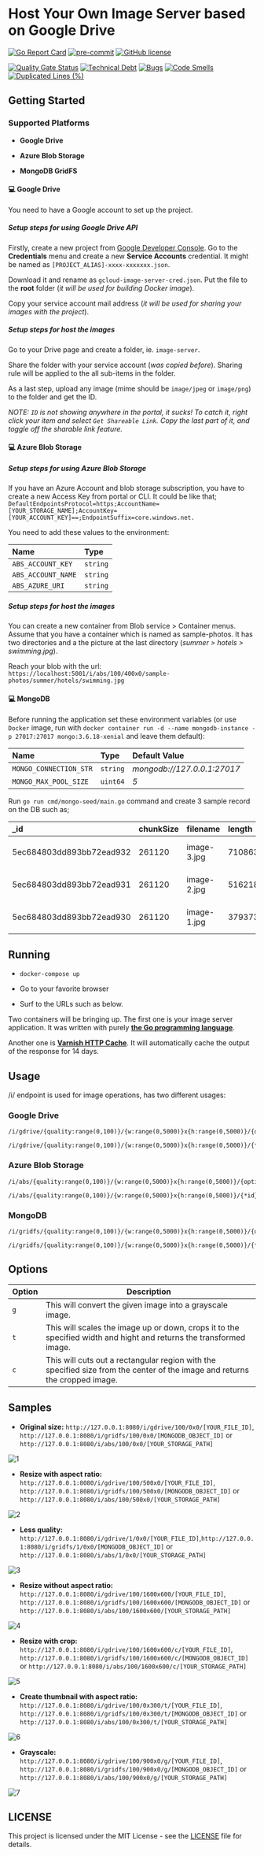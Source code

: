 # Host Your Own Image Server based on Google Drive

[![Go Report Card](https://goreportcard.com/badge/github.com/selcukusta/gdrive-image-server)](https://goreportcard.com/report/github.com/selcukusta/gdrive-image-server)
[![pre-commit](https://img.shields.io/badge/pre--commit-enabled-brightgreen?logo=pre-commit&logoColor=white)](https://github.com/selcukusta/gdrive-image-server)
[![GitHub license](https://img.shields.io/badge/license-MIT-blue.svg)](https://github.com/selcukusta/gdrive-image-server/blob/master/LICENSE)

[![Quality Gate Status](https://sonarcloud.io/api/project_badges/measure?project=selcukusta_gdrive-image-server&metric=alert_status)](https://sonarcloud.io/dashboard?id=selcukusta_gdrive-image-server)
[![Technical Debt](https://sonarcloud.io/api/project_badges/measure?project=selcukusta_gdrive-image-server&metric=sqale_index)](https://sonarcloud.io/dashboard?id=selcukusta_gdrive-image-server)
[![Bugs](https://sonarcloud.io/api/project_badges/measure?project=selcukusta_gdrive-image-server&metric=bugs)](https://sonarcloud.io/dashboard?id=selcukusta_gdrive-image-server)
[![Code Smells](https://sonarcloud.io/api/project_badges/measure?project=selcukusta_gdrive-image-server&metric=code_smells)](https://sonarcloud.io/dashboard?id=selcukusta_gdrive-image-server)
[![Duplicated Lines (%)](https://sonarcloud.io/api/project_badges/measure?project=selcukusta_gdrive-image-server&metric=duplicated_lines_density)](https://sonarcloud.io/dashboard?id=selcukusta_gdrive-image-server)

## Getting Started

### Supported Platforms

- **Google Drive**

- **Azure Blob Storage**

- **MongoDB GridFS**

#### 💻 Google Drive

You need to have a Google account to set up the project.

##### Setup steps for using Google Drive API

Firstly, create a new project from [Google Developer Console](https://console.developers.google.com/). Go to the **Credentials** menu and create a new **Service Accounts** credential. It might be named as `[PROJECT_ALIAS]-xxxx-xxxxxxx.json`.

Download it and rename as `gcloud-image-server-cred.json`. Put the file to the **root** folder (_it will be used for building Docker image_).

Copy your service account mail address (_it will be used for sharing your images with the project_).

##### Setup steps for host the images

Go to your Drive page and create a folder, ie. `image-server`.

Share the folder with your service account (_was copied before_). Sharing rule will be applied to the all sub-items in the folder.

As a last step, upload any image (mime should be `image/jpeg` or `image/png`) to the folder and get the ID.

_NOTE: `ID` is not showing anywhere in the portal, it sucks! To catch it, right click your item and select `Get Shareable Link`. Copy the last part of it, and toggle off the sharable link feature._

#### 💻 Azure Blob Storage

##### Setup steps for using Azure Blob Storage

If you have an Azure Account and blob storage subscription, you have to create a new Access Key from portal or CLI. It could be like that; `DefaultEndpointsProtocol=https;AccountName=[YOUR_STORAGE_NAME];AccountKey=[YOUR_ACCOUNT_KEY]==;EndpointSuffix=core.windows.net.`

You need to add these values to the environment:

| Name               | Type     |
| :----------------- | :------- |
| `ABS_ACCOUNT_KEY`  | `string` |
| `ABS_ACCOUNT_NAME` | `string` |
| `ABS_AZURE_URI`    | `string` |

##### Setup steps for host the images

You can create a new container from Blob service > Container menus. Assume that you have a container which is named as sample-photos. It has two directories and a the picture at the last directory (_summer > hotels > swimming.jpg_).

Reach your blob with the url: `https://localhost:5001/i/abs/100/400x0/sample-photos/summer/hotels/swimming.jpg`

#### 💻 MongoDB

Before running the application set these environment variables (or use `Docker` image, run with `docker container run -d --name mongodb-instance -p 27017:27017 mongo:3.6.18-xenial` and leave them default):

| Name                   | Type     | Default Value               |
| :--------------------- | :------- | :-------------------------- |
| `MONGO_CONNECTION_STR` | `string` | _mongodb://127.0.0.1:27017_ |
| `MONGO_MAX_POOL_SIZE`  | `uint64` | _5_                         |

Run `go run cmd/mongo-seed/main.go` command and create 3 sample record on the DB such as;

| \_id                     | chunkSize | filename    | length | metadata                       | uploadDate               |
| :----------------------- | :-------- | :---------- | :----- | :----------------------------- | :----------------------- |
| 5ec684803dd893bb72ead932 | 261120    | image-3.jpg | 710863 | {"Content-Type": "image/jpeg"} | 2020-05-21T13:39:12.585Z |
| 5ec684803dd893bb72ead931 | 261120    | image-2.jpg | 516218 | {"Content-Type": "image/jpeg"} | 2020-05-21T13:39:12.603Z |
| 5ec684803dd893bb72ead930 | 261120    | image-1.jpg | 379373 | {"Content-Type": "image/jpeg"} | 2020-05-21T13:39:12.617Z |

## Running

- `docker-compose up`

- Go to your favorite browser

- Surf to the URLs such as below.

Two containers will be bringing up. The first one is your image server application. It was written with purely **[the Go programming language](https://golang.org/)**.

Another one is **[Varnish HTTP Cache](https://varnish-cache.org/)**. It will automatically cache the output of the response for 14 days.

## Usage

/i/ endpoint is used for image operations, has two different usages:

### Google Drive

```
/i/gdrive/{quality:range(0,100)}/{w:range(0,5000)}x{h:range(0,5000)}/{options:opt}/{*id}

/i/gdrive/{quality:range(0,100)}/{w:range(0,5000)}x{h:range(0,5000)}/{*id}
```

### Azure Blob Storage

```
/i/abs/{quality:range(0,100)}/{w:range(0,5000)}x{h:range(0,5000)}/{options:opt}/{*id}

/i/abs/{quality:range(0,100)}/{w:range(0,5000)}x{h:range(0,5000)}/{*id}
```

### MongoDB

```
/i/gridfs/{quality:range(0,100)}/{w:range(0,5000)}x{h:range(0,5000)}/{options:opt}/{*id}

/i/gridfs/{quality:range(0,100)}/{w:range(0,5000)}x{h:range(0,5000)}/{*id}
```

## Options

| Option | Description                                                                                                                 |
| ------ | --------------------------------------------------------------------------------------------------------------------------- |
| `g`    | This will convert the given image into a grayscale image.                                                                   |
| `t`    | This will scales the image up or down, crops it to the specified width and hight and returns the transformed image.         |
| `c`    | This will cuts out a rectangular region with the specified size from the center of the image and returns the cropped image. |

## Samples

- **Original size:** `http://127.0.0.1:8080/i/gdrive/100/0x0/[YOUR_FILE_ID]`, `http://127.0.0.1:8080/i/gridfs/100/0x0/[MONGODB_OBJECT_ID]` or `http://127.0.0.1:8080/i/abs/100/0x0/[YOUR_STORAGE_PATH]`

![1](assets/1.png)

- **Resize with aspect ratio:** `http://127.0.0.1:8080/i/gdrive/100/500x0/[YOUR_FILE_ID]`, `http://127.0.0.1:8080/i/gridfs/100/500x0/[MONGODB_OBJECT_ID]` or `http://127.0.0.1:8080/i/abs/100/500x0/[YOUR_STORAGE_PATH]`

![2](assets/2.png)

- **Less quality:** `http://127.0.0.1:8080/i/gdrive/1/0x0/[YOUR_FILE_ID]`,`http://127.0.0.1:8080/i/gridfs/1/0x0/[MONGODB_OBJECT_ID]` or `http://127.0.0.1:8080/i/abs/1/0x0/[YOUR_STORAGE_PATH]`

![3](assets/3.png)

- **Resize without aspect ratio:** `http://127.0.0.1:8080/i/gdrive/100/1600x600/[YOUR_FILE_ID]`, `http://127.0.0.1:8080/i/gridfs/100/1600x600/[MONGODB_OBJECT_ID]` or `http://127.0.0.1:8080/i/abs/100/1600x600/[YOUR_STORAGE_PATH]`

![4](assets/4.png)

- **Resize with crop:** `http://127.0.0.1:8080/i/gdrive/100/1600x600/c/[YOUR_FILE_ID]`, `http://127.0.0.1:8080/i/gridfs/100/1600x600/c/[MONGODB_OBJECT_ID]` or `http://127.0.0.1:8080/i/abs/100/1600x600/c/[YOUR_STORAGE_PATH]`

![5](assets/5.png)

- **Create thumbnail with aspect ratio:** `http://127.0.0.1:8080/i/gdrive/100/0x300/t/[YOUR_FILE_ID]`, `http://127.0.0.1:8080/i/gridfs/100/0x300/t/[MONGODB_OBJECT_ID]` or `http://127.0.0.1:8080/i/abs/100/0x300/t/[YOUR_STORAGE_PATH]`

![6](assets/6.png)

- **Grayscale:** `http://127.0.0.1:8080/i/gdrive/100/900x0/g/[YOUR_FILE_ID]`, `http://127.0.0.1:8080/i/gridfs/100/900x0/g/[MONGODB_OBJECT_ID]` or `http://127.0.0.1:8080/i/abs/100/900x0/g/[YOUR_STORAGE_PATH]`

![7](assets/7.png)

## LICENSE

This project is licensed under the MIT License - see the [LICENSE](LICENSE) file for details.
